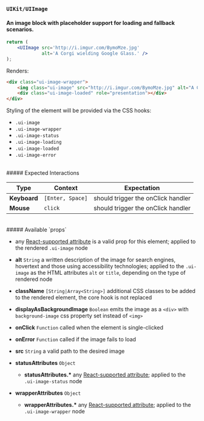 ### `UIKit/UIImage`
#### An image block with placeholder support for loading and fallback scenarios.

```jsx
return (
    <UIImage src='http://i.imgur.com/BymoMze.jpg'
             alt='A Corgi wielding Google Glass.' />
);
```

Renders:

```html
<div class="ui-image-wrapper">
    <img class="ui-image" src="http://i.imgur.com/BymoMze.jpg" alt="A Corgi wielding Google Glass." />
    <div class="ui-image-loaded" role="presentation"></div>
</div>
```

Styling of the element will be provided via the CSS hooks:

- `.ui-image`
- `.ui-image-wrapper`
- `.ui-image-status`
- `.ui-image-loading`
- `.ui-image-loaded`
- `.ui-image-error`

<br />
##### Expected Interactions

Type | Context | Expectation
---- | ------- | -----------
**Keyboard** | `[Enter, Space]` | should trigger the onClick handler
**Mouse** | `click` | should trigger the onClick handler

<br />
##### Available `props`

- any [React-supported attribute](https://facebook.github.io/react/docs/tags-and-attributes.html#html-attributes) is a valid prop for this element; applied to the rendered `.ui-image` node

- **alt** `String`
  a written description of the image for search engines, hovertext and those using accessibility technologies; applied to the `.ui-image` as the HTML attributes `alt` or `title`, depending on the type of rendered node

- **className** `[String|Array<String>]`
  additional CSS classes to be added to the rendered element, the core hook is not replaced

- **displayAsBackgroundImage** `Boolean`
  emits the image as a `<div>` with `background-image` css property set instead of `<img>`

- **onClick** `Function`
  called when the element is single-clicked

- **onError** `Function`
  called if the image fails to load

- **src** `String`
  a valid path to the desired image

- **statusAttributes** `Object`
    - **statusAttributes.\***
      any [React-supported attribute](https://facebook.github.io/react/docs/tags-and-attributes.html#html-attributes); applied to the `.ui-image-status` node

- **wrapperAttributes** `Object`
    - **wrapperAttributes.\***
      any [React-supported attribute](https://facebook.github.io/react/docs/tags-and-attributes.html#html-attributes); applied to the `.ui-image-wrapper` node
